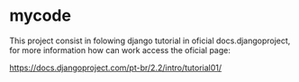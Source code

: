 # mycode

This project consist in folowing django tutorial in oficial docs.djangoproject, for more information how can work access the oficial page:

https://docs.djangoproject.com/pt-br/2.2/intro/tutorial01/
